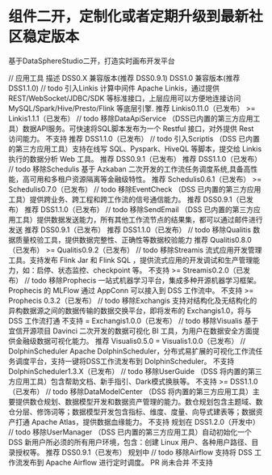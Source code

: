 # 组件二开，定制化或者定期升级到最新社区稳定版本

基于DataSphereStudio二开，打造实时画布开发平台

//    应用工具	描述	DSS0.X 兼容版本(推荐 DSS0.9.1)	DSS1.0 兼容版本(推荐 DSS1.1.0)
//    todo 引入Linkis	计算中间件 Apache Linkis，通过提供 REST/WebSocket/JDBC/SDK 等标准接口，上层应用可以方便地连接访问 MySQL/Spark/Hive/Presto/Flink 等底层引擎.	推荐 Linkis0.11.0（已发布）	>= Linkis1.1.1（已发布）
//    todo 移除DataApiService	（DSS已内置的第三方应用工具）数据API服务。可快速将SQL脚本发布为一个 Restful 接口，对外提供 Rest 访问能力。	不支持	推荐 DSS1.1.0（已发布）
//    todo 引入Scriptis	（DSS 已内置的第三方应用工具）支持在线写 SQL、Pyspark、HiveQL 等脚本，提交给 Linkis 执行的数据分析 Web 工具。	推荐 DSS0.9.1（已发布）	推荐 DSS1.1.0（已发布）
//    todo 移除Schedulis	基于 Azkaban 二次开发的工作流任务调度系统,具备高性能，高可用和多租户资源隔离等金融级特性。	推荐 Schedulis0.6.1（已发布）	>= Schedulis0.7.0（已发布）
//    todo 移除EventCheck	（DSS 已内置的第三方应用工具）提供跨业务、跨工程和跨工作流的信号通信能力。	推荐 DSS0.9.1（已发布）	推荐 DSS1.1.0（已发布）
//    todo 移除SendEmail	（DSS 已内置的第三方应用工具）提供数据发送能力，所有其他工作流节点的结果集，都可以通过邮件进行发送	推荐 DSS0.9.1（已发布）	推荐 DSS1.1.0（已发布）
//    todo 移除Qualitis	数据质量校验工具，提供数据完整性、正确性等数据校验能力	推荐 Qualitis0.8.0（已发布）	>= Qualitis0.9.2（已发布）
//    todo 移除Streamis	流式应用开发管理工具。支持发布 Flink Jar 和 Flink SQL ，提供流式应用的开发调试和生产管理能力，如：启停、状态监控、checkpoint 等。	不支持	>= Streamis0.2.0（已发布）
//    todo 移除Prophecis	一站式机器学习平台，集成多种开源机器学习框架。Prophecis 的 MLFlow 通过 AppConn 可以接入到 DSS 工作流中。	不支持	>= Prophecis 0.3.2（已发布）
//    todo 移除Exchangis	支持对结构化及无结构化的异构数据源之间的数据传输的数据交换平台，即将发布的 Exchangis1.0，将与 DSS 工作流打通	不支持	= Exchangis1.0.0（已发布）
//    todo 移除Visualis	基于宜信开源项目 Davinci 二次开发的数据可视化 BI 工具，为用户在数据安全方面提供金融级数据可视化能力。	推荐 Visualis0.5.0	= Visualis1.0.0（已发布）
//    DolphinScheduler	Apache DolphinScheduler，分布式易扩展的可视化工作流任务调度平台，支持一键将DSS工作流发布到 DolphinScheduler。	不支持	DolphinScheduler1.3.X（已发布）
//    todo 移除UserGuide	（DSS 将内置的第三方应用工具）包含帮助文档、新手指引、Dark模式换肤等。	不支持	>= DSS1.1.0（已发布）
//    todo 移除DataModelCenter	（DSS 将内置的第三方应用工具）主要提供数仓规划、数据模型开发和数据资产管理的能力。数仓规划包含主题域、数仓分层、修饰词等；数据模型开发包含指标、维度、度量、向导式建表等；数据资产打通 Apache Atlas，提供数据血缘能力。	不支持	规划在 DSS1.2.0（开发中）
//    todo 移除UserManager	（DSS 已内置的第三方应用工具）自动初始化一个 DSS 新用户所必须的所有用户环境，包含：创建 Linux 用户、各种用户路径、目录授权等。	推荐 DSS0.9.1（已发布）	规划中
//    todo 移除Airflow	支持将 DSS 工作流发布到 Apache Airflow 进行定时调度。	PR 尚未合并	不支持